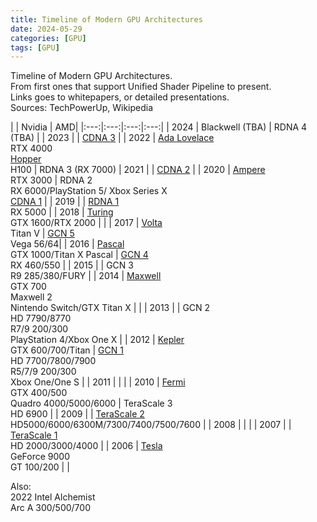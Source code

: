 ```yaml
---
title: Timeline of Modern GPU Architectures
date: 2024-05-29
categories: [GPU]
tags: [GPU]     
---
```



Timeline of Modern GPU Architectures.<br>
From first ones that support Unified Shader Pipeline to present.<br>
Links goes to whitepapers, or detailed presentations.<br>
Sources: TechPowerUp, Wikipedia <br>



|  | Nvidia | AMD|
|:---:|:---:|:---:|:---:|
| 2024 | Blackwell (TBA) | RDNA 4 (TBA) |
| 2023 |  | [CDNA 3](https://www.amd.com/content/dam/amd/en/documents/instinct-tech-docs/white-papers/amd-cdna-3-white-paper.pdf) |
| 2022 | [Ada Lovelace](https://images.nvidia.com/aem-dam/Solutions/geforce/ada/nvidia-ada-gpu-architecture.pdf)<br> RTX 4000<br> [Hopper](https://developer.nvidia.com/blog/nvidia-hopper-architecture-in-depth/)<br>H100 | RDNA 3 (RX 7000)
| 2021 |  | [CDNA 2](https://www.amd.com/content/dam/amd/en/documents/instinct-business-docs/white-papers/amd-cdna2-white-paper.pdf) |
| 2020 | [Ampere](https://www.nvidia.com/content/PDF/nvidia-ampere-ga-102-gpu-architecture-whitepaper-v2.1.pdf)<br> RTX 3000 | RDNA 2<br> RX 6000/PlayStation 5/ Xbox Series X <br>[CDNA 1](https://www.amd.com/content/dam/amd/en/documents/instinct-business-docs/white-papers/amd-cdna-white-paper.pdf) |
| 2019 |  | [RDNA 1](https://www.amd.com/system/files/documents/rdna-whitepaper.pdf)<br> RX 5000 |
| 2018 |  [Turing<br>](https://images.nvidia.com/aem-dam/en-zz/Solutions/design-visualization/technologies/turing-architecture/NVIDIA-Turing-Architecture-Whitepaper.pdf) GTX 1600/RTX 2000 |  |
| 2017 | [Volta<br>](https://images.nvidia.com/content/volta-architecture/pdf/volta-architecture-whitepaper.pdf) Titan V | [GCN 5](https://en.wikichip.org/w/images/a/a1/vega-whitepaper.pdf)<br> Vega 56/64|
| 2016 | [Pascal<br>](https://images.nvidia.com/content/pdf/tesla/whitepaper/pascal-architecture-whitepaper.pdf) GTX 1000/Titan X Pascal | [GCN 4](https://www.amd.com/system/files/documents/polaris-whitepaper.pdf)<br> RX 460/550 |
| 2015 |  | GCN 3<br> R9 285/380/FURY |
| 2014 | [Maxwell<br>](https://developer.nvidia.com/blog/maxwell-most-advanced-cuda-gpu-ever-made/) GTX 700<br> Maxwell 2<br> Nintendo Switch/GTX Titan X |  |
| 2013 |  | GCN 2<br> HD 7790/8770<br> R7/9 200/300<br>PlayStation 4/Xbox One X |
| 2012 | [Kepler<br>](https://www.nvidia.com/content/dam/en-zz/Solutions/Data-Center/tesla-product-literature/NVIDIA-Kepler-GK110-GK210-Architecture-Whitepaper.pdf) GTX 600/700/Titan | [GCN 1](https://www.techpowerup.com/gpu-specs/docs/amd-gcn1-architecture.pdf)<br> HD 7700/7800/7900<br> R5/7/9 200/300<br> Xbox One/One S |
| 2011 |  |  |
| 2010 | [Fermi<br>](https://www.nvidia.com/content/PDF/fermi_white_papers/NVIDIA_Fermi_Compute_Architecture_Whitepaper.pdf)GTX 400/500 <br>Quadro 4000/5000/6000 | TeraScale 3<br>HD 6900 |
| 2009 |  | [TeraScale 2](https://highperformancegraphics.org/previous/www_2010/media/Hot3D/HPG2010_Hot3D_AMD.pdf)<br>HD5000/6000/6300M/7300/7400/7500/7600 |
| 2008 |  |  |
| 2007 |  | [TeraScale 1](https://web.archive.org/web/20100613174446/http://s08.idav.ucdavis.edu/houston-amd-terascale.pdf)<br>HD 2000/3000/4000 |
| 2006 | [Tesla](https://www.nvidia.com/docs/IO/43395/tesla_technical_brief.pdf) <br> GeForce 9000 <br> GT 100/200 |   |

Also: <br> 2022 Intel Alchemist<br> Arc A 300/500/700
